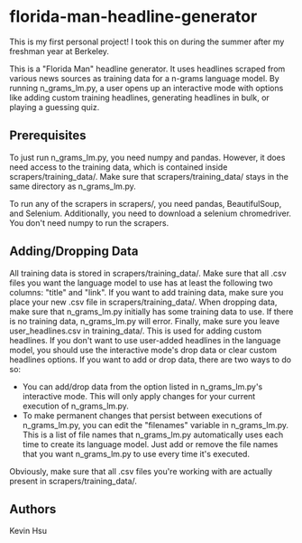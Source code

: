 # florida-man-headline-generator
This is my first personal project! I took this on during the summer after my freshman year at Berkeley.  

This is a "Florida Man" headline generator. It uses headlines scraped from various news sources as training data for a n-grams language model. By running n_grams_lm.py, a user opens up an interactive mode with options like adding custom training headlines, generating headlines in bulk, or playing a guessing quiz. 

## Prerequisites 
To just run n_grams_lm.py, you need numpy and pandas. However, it does need access to the training data, which is contained inside scrapers/training_data/. Make sure that scrapers/training_data/ stays in the same directory as n_grams_lm.py. 

To run any of the scrapers in scrapers/, you need pandas, BeautifulSoup, and Selenium. Additionally, you need to download a selenium chromedriver. You don't need numpy to run the scrapers. 

## Adding/Dropping Data 
All training data is stored in scrapers/training_data/. Make sure that all .csv files you want the language model to use has at least the following two columns: "title" and "link". If you want to add training data, make sure you place your new .csv file in scrapers/training_data/. When dropping data, make sure that n_grams_lm.py initially has some training data to use. If there is no training data, n_grams_lm.py will error. Finally, make sure you leave user_headlines.csv in training_data/. This is used for adding custom headlines. If you don't want to use user-added headlines in the language model, you should use the interactive mode's drop data or clear custom headlines options. If you want to add or drop data, there are two ways to do so: 
* You can add/drop data from the option listed in n_grams_lm.py's interactive mode. This will only apply changes for your current execution of n_grams_lm.py. 
* To make permanent changes that persist between executions of n_grams_lm.py, you can edit the "filenames" variable in n_grams_lm.py. This is a list of file names that n_grams_lm.py automatically uses each time to create its language model. Just add or remove the file names that you want n_grams_lm.py to use every time it's executed. 

Obviously, make sure that all .csv files you're working with are actually present in scrapers/training_data/. 

## Authors
Kevin Hsu 
